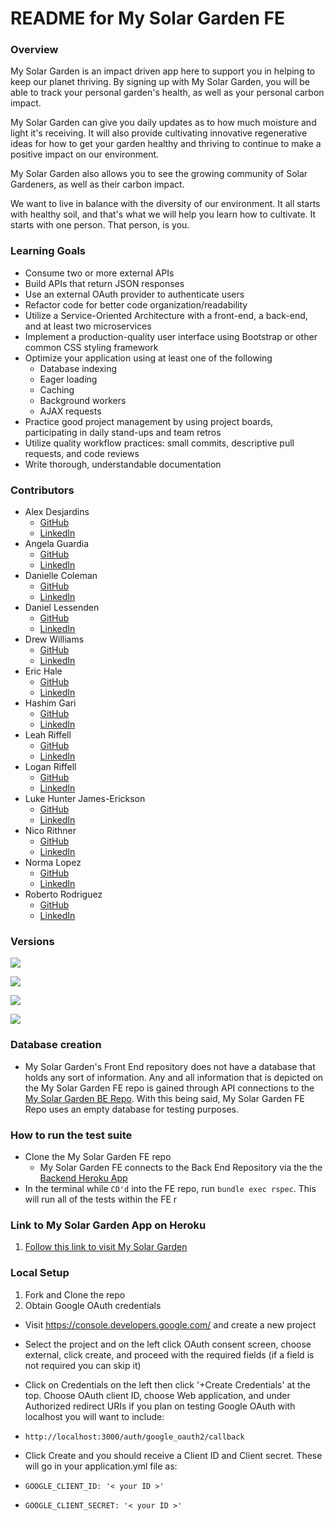 # README for My Solar Garden FE

### Overview
My Solar Garden is an impact driven app here to support you in helping to keep our planet thriving.  By signing up with My Solar Garden, you will be able to track your personal garden's health, as well as your personal carbon impact.

My Solar Garden can give you daily updates as to how much moisture and light it's receiving.  It will also provide cultivating innovative regenerative ideas for how to get your garden healthy and thriving to continue to make a positive impact on our environment.

My Solar Garden also allows you to see the growing community of Solar Gardeners, as well as their carbon impact.

We want to live in balance with the diversity of our environment. It all starts with healthy soil, and that's what we will help you learn how to cultivate. It starts with one person.
That person, is you.


### Learning Goals
  * Consume two or more external APIs
  * Build APIs that return JSON responses
  * Use an external OAuth provider to authenticate users
  * Refactor code for better code organization/readability
  * Utilize a Service-Oriented Architecture with a front-end, a back-end, and at least two microservices
  * Implement a production-quality user interface using Bootstrap or other common CSS styling framework
  * Optimize your application using at least one of the following
    * Database indexing
    * Eager loading
    * Caching
    * Background workers
    * AJAX requests
  * Practice good project management by using project boards, participating in daily stand-ups and team retros
  * Utilize quality workflow practices: small commits, descriptive pull requests, and code reviews
  * Write thorough, understandable documentation

### Contributors
  * Alex Desjardins
    * [GitHub](https://github.com/moosehandlr)
    * [LinkedIn](https://www.linkedin.com/in/alex-desjardins-59297b8b/)
  * Angela Guardia
    * [GitHub](https://github.com/AngelaGuardia)
    * [LinkedIn](https://www.linkedin.com/in/angela-guardia/)
  * Danielle Coleman
    * [GitHub](https://github.com/dcoleman21)
    * [LinkedIn](https://www.linkedin.com/in/danielle-coleman-86ab3b13/)
  * Daniel Lessenden
    * [GitHub](https://github.com/D-Lessenden)
    * [LinkedIn](https://www.linkedin.com/in/lessenden/)
  * Drew Williams
    * [GitHub](https://github.com/drewwilliams5280)
    * [LinkedIn](https://www.linkedin.com/in/drewwilliams5280/)
  * Eric Hale
    * [GitHub](https://github.com/EHale64)
    * [LinkedIn](https://www.linkedin.com/in/eric-hale-656843155/)
  * Hashim Gari
    * [GitHub](https://github.com/hashmaster3k)
    * [LinkedIn](https://www.linkedin.com/in/hashim-gari/)
  * Leah Riffell
    * [GitHub](https://github.com/leahriffell)
    * [LinkedIn](https://www.linkedin.com/in/leah-riffell/)
  * Logan Riffell
    * [GitHub](https://github.com/lkriffell)
    * [LinkedIn](https://www.linkedin.com/in/logan-riffell/)
  * Luke Hunter James-Erickson
    * [GitHub](https://github.com/LHJE)
    * [LinkedIn](https://www.linkedin.com/in/luke-hunter-james-erickson-b65682143/)
  * Nico Rithner 
    * [GitHub](https://github.com/nicorithner)
    * [LinkedIn](https://www.linkedin.com/in/nicorithner/)
  * Norma Lopez 
    * [GitHub](https://github.com/IamNorma)
    * [LinkedIn](https://www.linkedin.com/in/norma-lopez/)
  * Roberto Rodriguez 
    * [GitHub](https://github.com/robertorodriguez12)
    * [LinkedIn](https://www.linkedin.com/in/roberto-j-rodriguez12/)

### Versions
![](https://img.shields.io/badge/Rails-5.2.4-informational?style=flat&logo=<LOGO_NAME>&logoColor=white&color=2bbc8a) 

![](https://img.shields.io/badge/Ruby-2.5.3-orange) 

![](https://img.shields.io/badge/Code-HTML-informational?style=flat&logo=<LOGO_NAME>&logoColor=white&color=2bbc8a) 

![](https://travis-ci.com/My-Solar-Garden/front_end_rails.svg?branch=main)

### Database creation
  * My Solar Garden's Front End repository does not have a database that holds any sort of information. Any and all information that is depicted on the My Solar Garden FE repo is gained through API connections to the [My Solar Garden BE Repo](https://github.com/My-Solar-Garden/rails_backend). With this being said, My Solar Garden FE Repo uses an empty database for testing purposes.

### How to run the test suite
  * Clone the My Solar Garden FE repo
    * My Solar Garden FE connects to the Back End Repository via the the [Backend Heroku App](https://solar-garden-be.herokuapp.com/)
  * In the terminal while ```CD'd``` into the FE repo, run ```bundle exec rspec```. This will run all of the tests within the FE r

### Link to My Solar Garden App on Heroku
1. [Follow this link to visit My Solar Garden](https://solar-garden-fe.herokuapp.com/)

### Local Setup
1. Fork and Clone the repo
2. Obtain Google OAuth credentials

  * Visit https://console.developers.google.com/ and create a new project
  * Select the project and on the left click OAuth consent screen, choose external, click create, and proceed with the required fields (if a field is not required you can skip it)
  * Click on Credentials on the left then click '+Create Credentials' at the top. Choose OAuth client ID, choose Web application, and under Authorized redirect URIs if you plan on testing Google OAuth with localhost you will want to include:
  * `http://localhost:3000/auth/google_oauth2/callback`
  * Click Create and you should receive a Client ID and Client secret. These will go in your application.yml file as:

  * `GOOGLE_CLIENT_ID: '< your ID >'`
  * `GOOGLE_CLIENT_SECRET: '< your ID >'`
